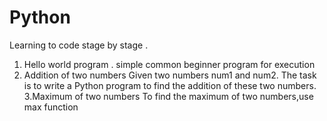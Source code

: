 # Python

Learning to code stage by stage .
1. Hello world program .
simple common beginner program for execution 
2. Addition of two numbers
Given two numbers num1 and num2. The task is to write a Python program to find the addition of these two numbers.
3.Maximum of two numbers
To find the maximum of two numbers,use max function
